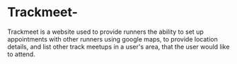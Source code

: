 # Trackmeet-
Trackmeet is a website used to provide runners the ability to set up appointments with other runners using google maps, to provide location details, and list other track meetups in a user's area, that the user would like to attend. 
